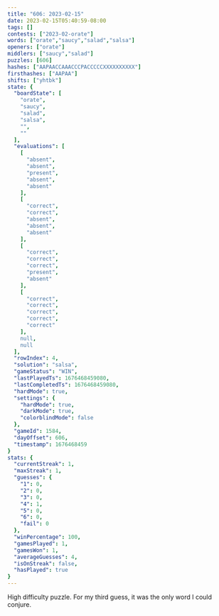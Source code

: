 ```yaml
---
title: "606: 2023-02-15"
date: 2023-02-15T05:40:59-08:00
tags: []
contests: ["2023-02-orate"]
words: ["orate","saucy","salad","salsa"]
openers: ["orate"]
middlers: ["saucy","salad"]
puzzles: [606]
hashes: ["AAPAACCAAACCCPACCCCCXXXXXXXXXX"]
firsthashes: ["AAPAA"]
shifts: ["yhtbk"]
state: {
  "boardState": [
    "orate",
    "saucy",
    "salad",
    "salsa",
    "",
    ""
  ],
  "evaluations": [
    [
      "absent",
      "absent",
      "present",
      "absent",
      "absent"
    ],
    [
      "correct",
      "correct",
      "absent",
      "absent",
      "absent"
    ],
    [
      "correct",
      "correct",
      "correct",
      "present",
      "absent"
    ],
    [
      "correct",
      "correct",
      "correct",
      "correct",
      "correct"
    ],
    null,
    null
  ],
  "rowIndex": 4,
  "solution": "salsa",
  "gameStatus": "WIN",
  "lastPlayedTs": 1676468459080,
  "lastCompletedTs": 1676468459080,
  "hardMode": true,
  "settings": {
    "hardMode": true,
    "darkMode": true,
    "colorblindMode": false
  },
  "gameId": 1584,
  "dayOffset": 606,
  "timestamp": 1676468459
}
stats: {
  "currentStreak": 1,
  "maxStreak": 1,
  "guesses": {
    "1": 0,
    "2": 0,
    "3": 0,
    "4": 1,
    "5": 0,
    "6": 0,
    "fail": 0
  },
  "winPercentage": 100,
  "gamesPlayed": 1,
  "gamesWon": 1,
  "averageGuesses": 4,
  "isOnStreak": false,
  "hasPlayed": true
}
---
```

<!-- more -->
High difficulty puzzle. For my third guess, it was the only word I could conjure. 
